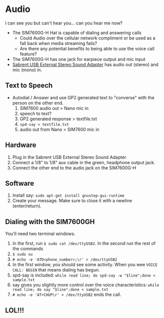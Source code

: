 # Audio

I can see you but can't hear you... can you hear me now?

* The SIM7600G-H Hat is capable of dialing and answering calls
	* Could Audio over the cellular network compliment or be used as a fall back when media streaming fails?
	* Are there any potential benefits to being able to use the voice call feature?
* The SIM7600G-H has one jack for earpiece output and mic input
* [Sabrent USB External Stereo Sound Adapter](https://www.amazon.com/Sabrent-External-Adapter-Windows-AU-MMSA/dp/B00IRVQ0F8) has audio out (stereo) and mic (mono) in.

## Text to Speech

* Autodial / Answer and use GP2 generated text to "converse" with the person on the other end.
	1. SIM7600 audio out > Nano mic in
	1. speech to text?
	1. GP2 generated response > textfile.txt
	1. `spd-say < textfile.txt`
	1. audio out from Nano > SIM7600 mic in 

## Hardware

1. Plug in the Sabrent USB External Stereo Sound Adapter.
1. Connect a 1/8" to 1/8" aux cable in the green, headphone output jack.
1. Connect the other end to the audio jack on the SIM7600G-H

## Software  

1. Install say: `sudo apt-get install gnustep-gui-runtime`
1. Create your message. Make sure to close it with a newline (enter/return).

## Dialing with the SIM7600GH

You'll need two terminal windows.

1. In the first, run `$ sudo cat /dev/ttyUSB2`. In the second run the rest of the commands
1. `$ sudo su`
1. `# echo -e 'ATD<phone_number>;\r' > /dev/ttyUSB2`
1. In the first window, you should see some activity. When you wee `VOICE CALL: BEGIN` that means dialing has begun.
1. spd-say is included: `while read line; do spd-say -w "$line";done < sample.txt`
1. say gives you slightly more control over the voice characteristics: `while read line; do say "$line";done < sample.txt`
1. `# echo -e 'AT+CHUP\r' > /dev/ttyUSB2` ends the call.

## LOL!!!